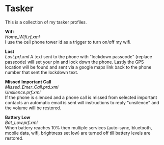 Tasker
=============

This is a collection of my tasker profiles.

**Wifi**  
*Home_Wifi.rf.xml*  
I use the cell phone tower id as a trigger to turn on/off my wifi.

**Lost**  
*Lost.prf.xml*
A text sent to the phone with "lockdown passcode" (replace passcode) will set your pin and lock down the phone. Lastly the GPS location will be found and sent via a google maps link back to the phone number that sent the lockdown text.

**Missed Important Call**  
*Missed_Emer_Call.prd.xml*  
*Unsilence.prf.xml*  
If the phone is silenced and a phone call is missed from selected important contacts an automatic email is sent will instructions to reply "unsilence" and the volume will be restored.

**Battery Low**  
*Bat_Low.prf.xml*  
When battery reaches 10% then multiple services (auto-sync, bluetooth, mobile data, wifi, brightness set low) are turned off till battery levels are restored.